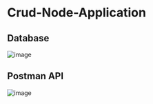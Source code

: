 # Crud-Node-Application

## Database 
![image](https://user-images.githubusercontent.com/99068989/233877276-c9e74357-493a-4d6b-bbdc-fc10c2e7b4bd.png)

## Postman API
![image](https://user-images.githubusercontent.com/99068989/233877302-5b49504c-1bea-4f28-81fe-d508b4660942.png)

